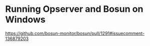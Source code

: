 ﻿---
Title: Running Opserver and Bosun on Windows Part 2
Published: 2019-01-21
Tags: 
  - Opserver
  - Bosun
  - InfluxDB
  - HttpUnit
---

# Running Opserver and Bosun on Windows

https://github.com/bosun-monitor/bosun/pull/1291#issuecomment-136879203